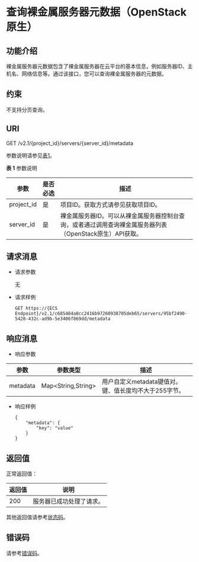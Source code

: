# 查询裸金属服务器元数据（OpenStack原生）<a name="bms_api_0718"></a>

## 功能介绍<a name="section61558535185333"></a>

裸金属服务器元数据包含了裸金属服务器在云平台的基本信息，例如服务器ID、主机名、网络信息等。通过该接口，您可以查询裸金属服务器的元数据。

## 约束<a name="section57278039123222"></a>

不支持分页查询。

## URI<a name="section47451206185333"></a>

GET /v2.1/\{project\_id\}/servers/\{server\_id\}/metadata

参数说明请参见[表1](#table3831319143216)。

**表 1**  参数说明

|参数|是否必选|描述|
|--|--|--|
|project_id|是|项目ID。获取方式请参见获取项目ID。|
|server_id|是|裸金属服务器ID。可以从裸金属服务器控制台查询，或者通过调用查询裸金属服务器列表（OpenStack原生）API获取。|


## 请求消息<a name="section14818796185333"></a>

-   请求参数

    无

-   请求样例

    ```
    GET https://{ECS Endpoint}/v2.1/c685484a8cc2416b97260938705deb65/servers/95bf2490-5428-432c-ad9b-5e3406f869dd/metadata
    ```


## 响应消息<a name="section22254218185333"></a>

-   响应参数

|参数|参数类型|描述|
|--|--|--|
|metadata|Map<String,String>|用户自定义metadata键值对。键、值长度均不大于255字节。|


-   响应样例

    ```
    {
        "metadata": {
            "key": "value"
        }
    } 
    ```


## 返回值<a name="section7610951"></a>

正常返回值：

|返回值|说明|
|--|--|
|200|服务器已成功处理了请求。|


其他返回值请参考[状态码](状态码.md)。

## 错误码<a name="section14752650154917"></a>

请参考[错误码](错误码.md)。

